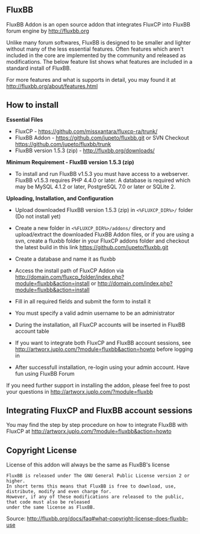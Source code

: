## FluxBB

FluxBB Addon is an open source addon that integrates FluxCP into FluxBB forum engine by http://fluxbb.org

Unlike many forum softwares, FluxBB is designed to be smaller and lighter without many of the less essential features. Often features which aren't included in the core are implemented by the community and released as modifications. The below feature list shows what features are included in a standard install of FluxBB.

For more features and what is supports in detail, you may found it at http://fluxbb.org/about/features.html

## How to install

**Essential Files**
  * FluxCP - https://github.com/missxantara/fluxcp-ra/trunk/
  * FluxBB Addon - https://github.com/jupeto/fluxbb.git or SVN Checkout https://github.com/jupeto/fluxbb/trunk
  * FluxBB version 1.5.3 (zip) - http://fluxbb.org/downloads/

**Minimum Requirement - FluxBB version 1.5.3 (zip)**
  * To install and run FluxBB v1.5.3 you must have access to a webserver. FluxBB v1.5.3 requires PHP 4.4.0 or later. A database is required which may be MySQL 4.1.2 or later, PostgreSQL 7.0 or later or SQLite 2.

**Uploading, Installation, and Configuration**
  - Upload downloaded FluxBB version 1.5.3 (zip) in ``<%FLUXCP_DIR%>/`` folder (Do not install yet)
  - Create a new folder in ``<%FLUXCP_DIR%>/addons/`` directory and upload/extract the downloaded FluxBB Addon files, or if you are using a svn, create a fluxbb folder in your FluxCP addons folder and checkout the latest build in this link https://github.com/jupeto/fluxbb.git
  - Create a database and name it as fluxbb
  - Access the install path of FluxCP Addon via http://domain.com/fluxcp_folder/index.php?module=fluxbb&action=install or http://domain.com/index.php?module=fluxbb&action=install

  - Fill in all required fields and submit the form to install it
  - You must specify a valid admin username to be an administrator
  - During the installation, all FluxCP accounts will be inserted in FluxBB account table
  - If you want to integrate both FluxCP and FluxBB account sessions, see http://artworx.juplo.com/?module=fluxbb&action=howto before logging in
  - After successfull installation, re-login using your admin account. Have fun using FluxBB Forum

If you need further support in installing the addon, please feel free to post your questions in http://artworx.juplo.com/?module=fluxbb
  
## Integrating FluxCP and FluxBB account sessions

You may find the step by step procedure on how to integrate FluxBB with FluxCP at http://artworx.juplo.com/?module=fluxbb&action=howto

## Copyright License

License of this addon will always be the same as FluxBB's license

    FluxBB is released under The GNU General Public License version 2 or higher.
    In short terms this means that FluxBB is free to download, use, distribute, modify and even charge for.
    However, if any of these modifications are released to the public, that code must also be released
    under the same license as FluxBB.

Source: http://fluxbb.org/docs/faq#what-copyright-license-does-fluxbb-use
